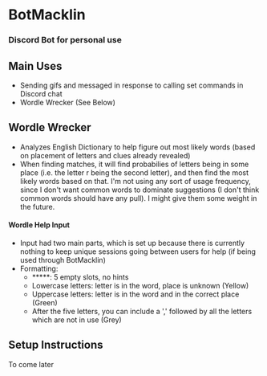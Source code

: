 # BotMacklin
### Discord Bot for personal use 

## Main Uses 
* Sending gifs and messaged in response to calling set commands in Discord chat 
* Wordle Wrecker (See Below) 

## Wordle Wrecker 
* Analyzes English Dictionary to help figure out most likely words (based on placement of letters and clues already revealed)
* When finding matches, it will find probabilies of letters being in some place (i.e. the letter r being the second letter), and then find the most likely words based on that. I'm not using any sort of usage frequency, since I don't want common words to dominate suggestions (I don't think common words should have any pull). I might give them some weight in the future.

#### Wordle Help Input 
* Input had two main parts, which is set up because there is currently nothing to keep unique sessions going between users for help (if being used through BotMacklin) 
* Formatting: 
    - *****: 5 empty slots, no hints 
    - Lowercase letters: letter is in the word, place is unknown (Yellow)
    - Uppercase letters: letter is in the word and in the correct place (Green)
    - After the five letters, you can include a ',' followed by all the letters which are not in use (Grey) 

## Setup Instructions 
To come later 
